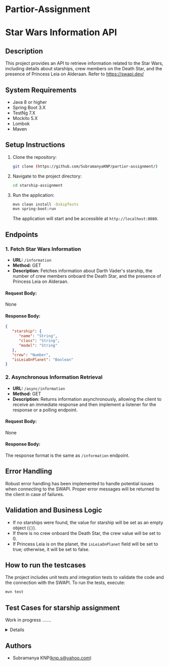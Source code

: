 # Partior-Assignment
# Star Wars Information API

## Description
This project provides an API to retrieve information related to the Star Wars, including details about starships, crew members on the Death Star, and the presence of Princess Leia on Alderaan. Refer to https://swapi.dev/

## System Requirements
- Java 8 or higher
- Spring Boot 3.X
- TestNg 7.X
- Mockito 5.X
- Lombok
- Maven

## Setup Instructions
1. Clone the repository:
   ```bash
   git clone (https://github.com/SubramanyaKNP/partior-assignment/)
   ```

2. Navigate to the project directory:
   ```bash
   cd starship-assignment
   ```
3. Run the application:
   ```bash
   mvn clean install -DskipTests
   mvn spring-boot:run
   ```
   The application will start and be accessible at `http://localhost:8080`.

## Endpoints

### 1. Fetch Star Wars Information

- **URL:** `/information`
- **Method:** GET
- **Description:** Fetches information about Darth Vader's starship, the number of crew members onboard the Death Star, and the presence of Princess Leia on Alderaan.

#### Request Body:
   None

#### Response Body:
```json
{
   "starship": {
      "name": "String",
      "class": "String",
      "model": "String"
   },
   "crew": "Number",
   "isLeiaOnPlanet": "Boolean"
}
```

### 2. Asynchronous Information Retrieval

- **URL:** `/async/information`
- **Method:** GET
- **Description:** Returns information asynchronously, allowing the client to receive an immediate response and then implement a listener for the response or a polling endpoint.

#### Request Body:
   None

#### Response Body:
   The response format is the same as `/information` endpoint.

## Error Handling
Robust error handling has been implemented to handle potential issues when connecting to the SWAPI. Proper error messages will be returned to the client in case of failures.

## Validation and Business Logic
- If no starships were found, the value for starship will be set as an empty object (`{}`).
- If there is no crew onboard the Death Star, the crew value will be set to 0.
- If Princess Leia is on the planet, the `isLeiaOnPlanet` field will be set to true; otherwise, it will be set to false.

## How to run the testcases
The project includes unit tests and integration tests to validate the code and the connection with the SWAPI. To run the tests, execute:
```bash
mvn test
```
## Test Cases for starship assignment
Work in progress .......

<details>

### No Crew Onboard Death Star

#### Description:
- Mock a response from SWAPI where no crew is onboard the Death Star.
- Verify that the returned StarshipAPIResponse object has the crew count set to 0.

#### Test Steps:
1. Mock SWAPI response with no crew onboard the Death Star.
2. Call fetchInformation() method.
3. Assert that the returned StarshipAPIResponse object has the crew count set to 0.

### Leia Not on Alderaan

### Description:
- Mock a response from SWAPI where Princess Leia is not on Alderaan.
- Verify that the returned StarshipAPIResponse object has the isLeiaOnPlanet field set to false.

### Test Steps:
1. Mock SWAPI response with Princess Leia not on Alderaan.
2. Call fetchInformation() method.
3. Assert that the returned StarshipAPIResponse object has the isLeiaOnPlanet field set to false.

### SWAPI Unavailable

### Description:
- Mock an exception or error when attempting to fetch information from SWAPI.
- Verify that the service class handles the error gracefully and returns an appropriate response, such as setting the starship information to an empty object and setting other fields as expected.

### Test Steps:
1. Mock SWAPI to throw an exception or error.
2. Call fetchInformation() method.
3. Assert that the service class handles the error gracefully and returns an appropriate response.

### Concurrent Access

### Description:
- Simulate concurrent access to the /information endpoint by multiple threads.
- Verify that the service class is thread-safe and behaves correctly under concurrent access.

### Test Steps:
1. Simulate concurrent access to the /information endpoint.
2. Verify that the service class behaves correctly under concurrent access.

### Async Endpoint Response

### Description:
- Test the asynchronous /async/information endpoint.
- Verify that the endpoint returns immediately and that the client can receive the response asynchronously.

### Test Steps:
1. Call the asynchronous /async/information endpoint.
2. Verify that the endpoint returns immediately.
3. Verify that the client can receive the response asynchronously.

### Test Steps:
1. Mock an error scenario when accessing the async endpoint.
2. Verify that the error is handled correctly, and appropriate error responses are returned.

</details>

## Authors
- Subramanya KNP(knp.s@yahoo.com)

